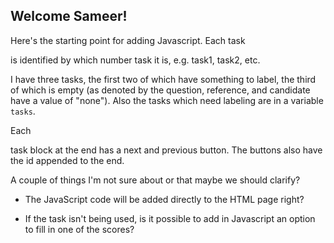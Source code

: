 ## Welcome Sameer!

Here's the starting point for adding Javascript. 
Each task <div> is identified by which number task it is, e.g. task1, task2, etc. 

I have three tasks, the first two of which have something to label, the third of which is empty (as denoted by the question, reference, and candidate have a value of "none"). Also the tasks which need labeling are in a variable `tasks`.

Each <div> task block at the end has a next and previous button. The buttons also have the id appended to the end. 

A couple of things I'm not sure about or that maybe we should clarify?

* The JavaScript code will be added directly to the HTML page right?

* If the task isn't being used, is it possible to add in Javascript an option to fill in one of the scores?